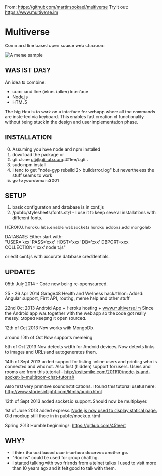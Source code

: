 From: https://github.com/martinsookael/multiverse
Try it out: https://www.multiverse.im

Multiverse
==========

Command line based open source web chatroom

![A meme sample](https://raw.github.com/martinsookael/multiverse/master/public/www/images/memeSample1.png)


WAS IST DAS?
-------------

An idea to combine:
+ command line (telnet talker) interface
+ Node.js
+ HTML5

The big idea is to work on a interface for webapp where all the commands are insterted via keyboard.
This enables fast creation of functionality without being stuck in the design and user implementation phase.

INSTALLATION
-------------

0. Assuming you have node and npm installed
1. download the package
or
2. git clone git@github.com:451ee/t.git .
3. sudo npm install
4. I tend to get "node-gyp rebuild 2> builderror.log" but nevertheless the stuff seams to work
5. go to yourdomain:3001


SETUP
-------------

1. basic configuration and database is in conf.js
2. /public/stylesheets/fonts.styl - I use it to keep several installations with different fonts.

HEROKU:
heroku labs:enable websockets
heroku addons:add mongolab  

DATABASE:
Either start with:  
"USER='xxx' PASS='xxx' HOST='xxx' DB='xxx' DBPORT=xxx COLLECTION='xxx' node t.js"  

or edit conf.js with accurate database credidentials.


UPDATES
--------

05th July 2014 - Code now being re-opensourced.

25 - 26 Apr 2014 Garage48 Health and Wellness hackathlon:
Added: Angular support, First API, routing, meme help and other stuff

22nd Oct 2013
Android App + Heroku hosting + www.multiverse.im
Since the Android app was together with the web app so the code got really messy.
Stoped keeping it open sourced.

12th of Oct 2013
Now works with MongoDb.

around 10th of Oct
Now supports memeing

5th of Oct 2013
Now detects width for Android devices.
Now detects links to images and URLs and autogenerates them.

14th of Sept 2013
added support for listing online users and printing who is connected and who not. Also first (hidden) support for users.
Users and rooms are from this tutorial - http://psitsmike.com/2011/10/node-js-and-socket-io-multiroom-chat-tutorial/

Also first very primitive soundnotifications. I found this tutorial useful here:
http://www.storiesinflight.com/html5/audio.html

13th of Sept 2013
added socket.io support. Should now be multiplayer.

1st of June 2013
added express.
<a href="http://jsx.ms/wp-content/uploads/2013/01/its-something.jpg">Node.js now used to display statical page.</a>
Old mockup still there in in public/mockup.html

Spring 2013
Humble beginnings:
https://github.com/451ee/t


WHY?
----
+ I think the text based user interface deserves another go.
+ "Rooms" could be used for group chatting.
+ I started talking with two friends from a telnet talker I used to visit more than 10 years ago and it felt good to talk with them.
